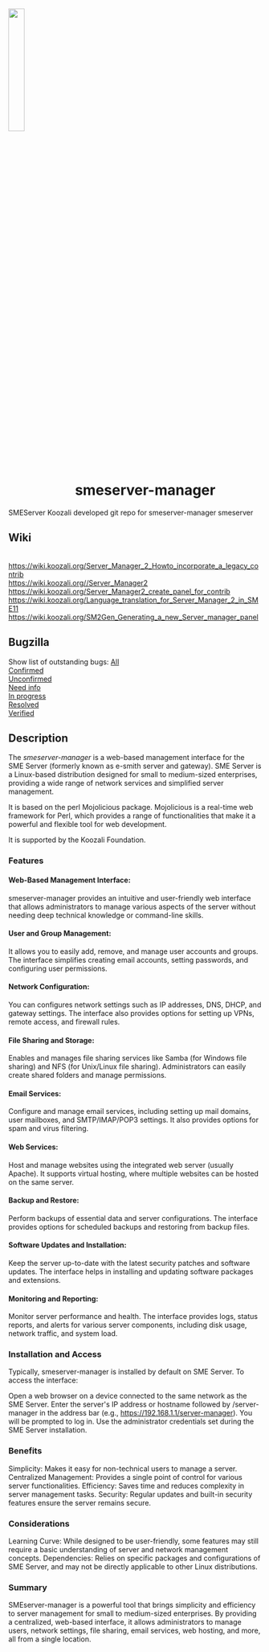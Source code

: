 # <img src="https://www.koozali.org/images/koozali/Logo/Png/Koozali_logo_2016.png" width="25%" vertical="auto" style="vertical-align:bottom"> smeserver-manager

SMEServer Koozali developed git repo for smeserver-manager smeserver

## Wiki
<br />https://wiki.koozali.org/Server_Manager_2_Howto_incorporate_a_legacy_contrib
<br />https://wiki.koozali.org//Server_Manager2
<br />https://wiki.koozali.org/Server_Manager2_create_panel_for_contrib
<br />https://wiki.koozali.org/Language_translation_for_Server_Manager_2_in_SME11
<br />https://wiki.koozali.org/SM2Gen_Generating_a_new_Server_manager_panel


## Bugzilla
Show list of outstanding bugs:
[All](https://bugs.koozali.org/buglist.cgi?action=wrap&bug_status=UNCONFIRMED&bug_status=CONFIRMED&bug_status=NEEDINFO&bug_status=IN_PROGRESS&bug_status=RESOLVED&bug_status=VERIFIED&cf_package=smeserver-manager&classification=SME+Server&list_id=105756&order=changeddate+DESC%2Ccomponent%2Cpriority%2Cbug_severity&query_format=advanced)  
[Confirmed](https://bugs.koozali.org/buglist.cgi?action=wrap&bug_status=CONFIRMED&cf_package=smeserver-manager&classification=SME+Server&order=changeddate+DESC%2Ccomponent%2Cpriority%2Cbug_severity&query_format=advanced)  
[Unconfirmed](https://bugs.koozali.org/buglist.cgi?action=wrap&bug_status=UNCONFIRMED&cf_package=smeserver-manager&classification=SME+Server&order=changeddate+DESC%2Ccomponent%2Cpriority%2Cbug_severity&query_format=advanced)  
[Need info](https://bugs.koozali.org/buglist.cgi?action=wrap&bug_status=NEEDINFO&cf_package=smeserver-manager&classification=SME+Server&order=changeddate+DESC%2Ccomponent%2Cpriority%2Cbug_severity&query_format=advanced)  
[In progress](https://bugs.koozali.org/buglist.cgi?action=wrap&bug_status=IN_PROGRESS&cf_package=smeserver-manager&classification=SME+Server&order=changeddate+DESC%2Ccomponent%2Cpriority%2Cbug_severity&query_format=advanced)  
[Resolved](https://bugs.koozali.org/buglist.cgi?action=wrap&bug_status=RESOLVED&cf_package=smeserver-manager&classification=SME+Server&order=changeddate+DESC%2Ccomponent%2Cpriority%2Cbug_severity&query_format=advanced)  
[Verified](https://bugs.koozali.org/buglist.cgi?action=wrap&bug_status=VERIFIED&cf_package=smeserver-manager&classification=SME+Server&order=changeddate+DESC%2Ccomponent%2Cpriority%2Cbug_severity&query_format=advanced)

## Description

The *smeserver-manager* is a web-based management interface for the SME Server (formerly known as e-smith server and gateway). SME Server is a Linux-based distribution designed for small to medium-sized enterprises, providing a wide range of network services and simplified server management.

It is based on the perl Mojolicious package. Mojolicious is a real-time web framework for Perl, which provides a range of functionalities that make it a powerful and flexible tool for web development.

It is supported by the Koozali Foundation.

### Features

#### Web-Based Management Interface:
smeserver-manager provides an intuitive and user-friendly web interface that allows administrators to manage various aspects of the server without needing deep technical knowledge or command-line skills.

#### User and Group Management:
It allows you to easily add, remove, and manage user accounts and groups. The interface simplifies creating email accounts, setting passwords, and configuring user permissions.

#### Network Configuration:
You can configures network settings such as IP addresses, DNS, DHCP, and gateway settings. The interface also provides options for setting up VPNs, remote access, and firewall rules.

#### File Sharing and Storage:
Enables and manages file sharing services like Samba (for Windows file sharing) and NFS (for Unix/Linux file sharing). Administrators can easily create shared folders and manage permissions.

#### Email Services:
Configure and manage email services, including setting up mail domains, user mailboxes, and SMTP/IMAP/POP3 settings. It also provides options for spam and virus filtering.

#### Web Services:
Host and manage websites using the integrated web server (usually Apache). It supports virtual hosting, where multiple websites can be hosted on the same server.

#### Backup and Restore:
Perform backups of essential data and server configurations. The interface provides options for scheduled backups and restoring from backup files.

#### Software Updates and Installation:
Keep the server up-to-date with the latest security patches and software updates. The interface helps in installing and updating software packages and extensions.

#### Monitoring and Reporting:
Monitor server performance and health. The interface provides logs, status reports, and alerts for various server components, including disk usage, network traffic, and system load.


### Installation and Access

Typically, smeserver-manager is installed by default on SME Server. To access the interface:

Open a web browser on a device connected to the same network as the SME Server. Enter the server's IP address or hostname followed by /server-manager in the address bar (e.g., https://192.168.1.1/server-manager). 
You will be prompted to log in. Use the administrator credentials set during the SME Server installation.

### Benefits

Simplicity: Makes it easy for non-technical users to manage a server.
Centralized Management: Provides a single point of control for various server functionalities.
Efficiency: Saves time and reduces complexity in server management tasks.
Security: Regular updates and built-in security features ensure the server remains secure.

### Considerations

Learning Curve: While designed to be user-friendly, some features may still require a basic understanding of server and network management concepts.
Dependencies: Relies on specific packages and configurations of SME Server, and may not be directly applicable to other Linux distributions.

### Summary

SMEserver-manager is a powerful tool that brings simplicity and efficiency to server management for small to medium-sized enterprises. By providing a centralized, web-based interface, it allows administrators to manage users, network settings, file sharing, email services, web hosting, and more, all from a single location.

